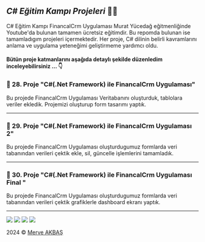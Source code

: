 ﻿## ***C# Eğitim Kampı Projeleri*** 👩‍💻

C# Eğitim Kampı FinancalCrm Uygulaması Murat Yücedağ eğitmenliğinde Youtube'da bulunan tamamen ücretsiz eğitimdir.
Bu repomda bulunan ise tamamladıgım projeleri içermektedir.
Her proje, C# dilinin belirli kavramlarını anlama ve uygulama yeteneğimi geliştirmeme yardımcı oldu.

#### Bütün proje katmanlarını aşağıda detaylı şekilde düzenledim inceleyebilirsiniz ... 👇

### 📜 28. Proje "C#(.Net Framework) ile FinancalCrm Uygulaması"
Bu projede FinancalCrm Uygulaması Veritabanını oluşturduk, tablolara veriler ekledik. Projemizi oluşturup form tasarımı yaptık.
***

### 📜 29. Proje "C#(.Net Framework) ile FinancalCrm Uygulaması 2"
Bu projede FinancalCrm Uygulaması oluşturdugumuz formlarda veri tabanından verileri çektik ekle, sil, güncelle işlemlerini tamamladık.
***

### 📜 30. Proje "C#(.Net Framework) ile FinancalCrm Uygulaması Final "
Bu projede FinancalCrm Uygulaması oluşturdugumuz formlarda veri tabanından verileri çektik grafiklerle dashboard ekranı yaptık.
***

![](https://media.licdn.com/dms/image/v2/D4D22AQHRX214I9d58Q/feedshare-shrink_1280/B4DZRg.rZMHcAk-/0/1736793831466?e=1739404800&v=beta&t=Zw7X-GS2NwVJd3MThD-QJ9YTRt2oWhXCwS8FJLj0aao)
![](https://media.licdn.com/dms/image/v2/D4D22AQEp6l26FEseGg/feedshare-shrink_2048_1536/B4DZRg.rZgHkAs-/0/1736793831744?e=1739404800&v=beta&t=6ibj7-2eoH9eLkG029pG9nW5NdVSw8TfwgQZjuiOALs)
![](https://media.licdn.com/dms/image/v2/D4D22AQHoQ5WAMXDJ4w/feedshare-shrink_2048_1536/B4DZRg.raBHkAo-/0/1736793832115?e=1739404800&v=beta&t=IQIe3NEjZ1gSEAHtmLaf8bdyeXHBDET_XV529h_8YFI)
![](https://media.licdn.com/dms/image/v2/D4D22AQE25JTuztqX2g/feedshare-shrink_2048_1536/B4DZRg.rZ7GUA0-/0/1736793831768?e=1739404800&v=beta&t=hamzoiVrYqphNR6KS4FKrlKxjQrAbT4mhAHZzGVl8pE)

2024 © [Merve AKBAŞ](https://mrvakbas.com)